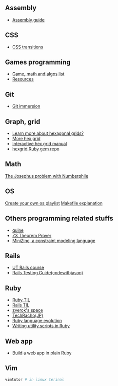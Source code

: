 ## Assembly
* [Assembly guide](https://flint.cs.yale.edu/cs421/papers/x86-asm/asm.html)

## CSS
* [CSS transitions](https://www.youtube.com/watch?v=8kK-cA99SA0)

## Games programming
* [Game, math and algos list](https://www.redblobgames.com/)
* [Resources](http://www-cs-students.stanford.edu/~amitp/gameprog.html)

## Git
* [Git immersion](https://gitimmersion.com/)

## Graph, grid
* [Learn more about hexagonal grids?](https://www.redblobgames.com/grids/hexagons/)
* [More hex grid](http://web.archive.org/web/20090205120106/http://sc.tri-bit.com/Hex_Grids)
* [Interactive hex grid manual](http://ondras.github.io/rot.js/manual/#hex/indexing)
* [hexgrid Ruby gem repo](https://github.com/ideasasylum/hexgrid)

## Math
[The Josephus problem with Numberphile](https://www.youtube.com/watch?v=uCsD3ZGzMgE&ab_channel=Numberphile)

## OS
[Create your own os playlist](https://www.youtube.com/watch?v=1rnA6wpF0o4&list=PLHh55M_Kq4OApWScZyPl5HhgsTJS9MZ6M)
[Makefile explanation](https://www.sis.pitt.edu/mbsclass/tutorial/advanced/makefile/whatis.htm)

## Others programming related stuffs
* [quine](https://en.wikipedia.org/wiki/Quine_(computing))
* [Z3 Theorem Prover](https://en.wikipedia.org/wiki/Z3_Theorem_Prover)
* [MiniZinc, a constraint modeling language](https://www.minizinc.org/)

## Rails
* [UT Rails course](https://schneems.com/ut-rails)
* [Rails Testing Guide(codewithjason)](https://www.codewithjason.com/rails-testing-guide/)

## Ruby
* [Ruby TIL](https://til.hashrocket.com/ruby)
* [Rails TIL](https://til.hashrocket.com/rails)
* [zverok's space](https://zverok.space/)
* [TechRacho(JP)](https://techracho.bpsinc.jp/category/ruby-rails-related)
* [Ruby language evolution](https://rubyreferences.github.io/rubychanges/)
* [Writing utility scripts in Ruby](https://www.youtube.com/watch?v=4jrljM1Ha6o)

## Web app
* [Build a web app in plain Ruby](https://www.akshaykhot.com/building-web-application-without-rails/)

## Vim
```bash
vimtutor # in linux terinal
```
